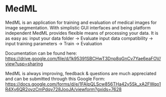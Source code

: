# MedML
MedML is an application for training and evaluation of medical images for image segmentation. 
With simplistic GUI interfaces and being platform independent MedML provides flexible means of processing your data.
It is as easy as: input your data folder -> Evaluate input data compatibility -> input training parameters -> Train -> Evaluation

Documentation can be found here: https://drive.google.com/file/d/1k95391SBCHwT3Dnp8qGnCv7Yae6eaFOV/view?usp=sharing

MedML is always improving, feedback & questions are much appreciated and can be submitted through this Google Form: https://docs.google.com/forms/d/e/1FAIpQLScw856THa42y5Sk_xA2FWqo1R4Xy6QR2ovzCmPdqv728JooJA/viewform?gxids=7628
